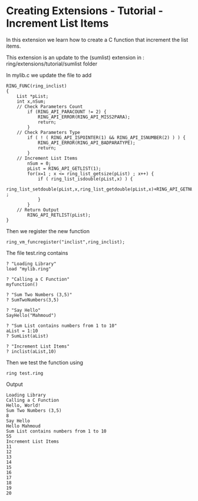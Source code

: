 Creating Extensions - Tutorial - Increment List Items
=====================================================

In this extension we learn how to create a C function that increment the list items.

This extension is an update to the (sumlist) extension in : ring/extensions/tutorial/sumlist folder

In mylib.c we update the file to add 

	RING_FUNC(ring_inclist)
	{
		List *pList;
		int x,nSum;
		// Check Parameters Count
			if (RING_API_PARACOUNT != 2) {
				RING_API_ERROR(RING_API_MISS2PARA);
				return;
			}
		// Check Parameters Type
			if ( ! ( RING_API_ISPOINTER(1) && RING_API_ISNUMBER(2) ) ) {
				RING_API_ERROR(RING_API_BADPARATYPE);
				return;
			}
		// Increment List Items
			nSum = 0;
			pList = RING_API_GETLIST(1);
			for(x=1 ; x <= ring_list_getsize(pList) ; x++) {
				if ( ring_list_isdouble(pList,x) ) {
					ring_list_setdouble(pList,x,ring_list_getdouble(pList,x)+RING_API_GETNUMBER(2)) ;
				}	
			}
		// Return Output
			RING_API_RETLIST(pList);
	}


Then we register the new function

	ring_vm_funcregister("inclist",ring_inclist);

The file test.ring contains

	? "Loading Library"
	load "mylib.ring"

	? "Calling a C Function"
	myfunction()

	? "Sum Two Numbers (3,5)"
	? SumTwoNumbers(3,5)

	? "Say Hello"
	SayHello("Mahmoud")

	? "Sum List contains numbers from 1 to 10"
	aList = 1:10
	? SumList(aList)

	? "Increment List Items"
	? inclist(aList,10)

Then we test the function using

	ring test.ring

Output

	Loading Library
	Calling a C Function
	Hello, World!
	Sum Two Numbers (3,5)
	8
	Say Hello
	Hello Mahmoud
	Sum List contains numbers from 1 to 10
	55
	Increment List Items
	11
	12
	13
	14
	15
	16
	17
	18
	19
	20